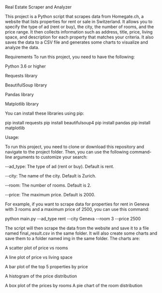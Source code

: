 Real Estate Scraper and Analyzer

This project is a Python script that scrapes data from Homegate.ch, a website that lists properties for rent or sale in Switzerland. It allows you to specify the type of ad (rent or buy), the city, the number of rooms, and the price range. It then collects information such as address, title, price, living space, and description for each property that matches your criteria. It also saves the data to a CSV file and generates some charts to visualize and analyze the data.

Requirements
To run this project, you need to have the following:

Python 3.6 or higher

Requests library

BeautifulSoup library

Pandas library

Matplotlib library

You can install these libraries using pip:

pip install requests
pip install beautifulsoup4
pip install pandas
pip install matplotlib

Usage:

To run this project, you need to clone or download this repository and navigate to the project folder. Then, you can use the following command-line arguments to customize your search:

--ad_type: The type of ad (rent or buy). Default is rent.

--city: The name of the city. Default is Zurich.

--room: The number of rooms. Default is 2.

--price: The maximum price. Default is 2000.

For example, if you want to scrape data for properties for rent in Geneva with 3 rooms and a maximum price of 2500, you can use this command:

python main.py --ad_type rent --city Geneva --room 3 --price 2500

The script will then scrape the data from the website and save it to a file named final_result.csv in the same folder. It will also create some charts and save them to a folder named img in the same folder. The charts are:

A scatter plot of price vs rooms

A line plot of price vs living space

A bar plot of the top 5 properties by price

A histogram of the price distribution

A box plot of the prices by rooms
A pie chart of the room distribution